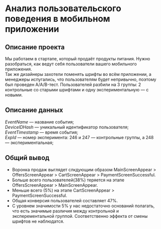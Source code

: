 # Анализ пользовательского поведения в мобильном приложении

## Описание проекта
Мы работаем в стартапе, который продаёт продукты питания. Нужно разобраться, как ведут себя пользователи вашего мобильного приложения.  
Так же дизайнеры захотели поменять шрифты во всём приложении, а менеджеры испугались, что пользователям будет непривычно, поэтому был проведен А/A/B-тест. Пользователей разбили на 3 группы: 2 контрольные со старыми шрифтами и одну экспериментальную — с новыми.

## Описание данных    
*EventName* — название события;  
*DeviceIDHash* — уникальный идентификатор пользователя;  
*EventTimestamp* — время события;  
*ExpId* — номер эксперимента: 246 и 247 — контрольные группы, а 248 — экспериментальная;

## Общий вывод
- Воронка продаж выглядет слкдующим образом MainScreenAppear > OffersScreenAppear > CartScreenAppear > PaymentScreenSuccessful.  
- Больше всего пользователей(38%) теряется на этапе OffersScreenAppear > MainScreenAppear.  
- Меньше всего (5%) на этапе CartScreenAppear > PaymentScreenSuccessful.  
- Общая конверсия пользователей составляет 47%.  
- C уровнем значимости 5% у нас недостаточно оснований полагать, что есть значимые различия между контрольной и эксперементальной группой. Соответственно эффекта от смены шрифтов не наблюдатся.



